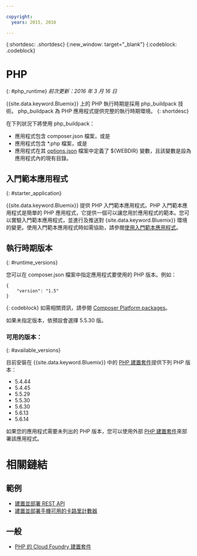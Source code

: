 ```yaml
---

copyright:
  years: 2015, 2016

---
```


{:shortdesc: .shortdesc}
{:new_window: target="_blank"}
{:codeblock: .codeblock}

# PHP
{: #php_runtime}
*前次更新：2016 年 3 月 16 日*

{{site.data.keyword.Bluemix}} 上的 PHP 執行時期是採用 php_buildpack 技術。
php_buildpack 為 PHP 應用程式提供完整的執行時期環境。
{: shortdesc}

在下列狀況下將使用 php_buildpack：
* 應用程式包含 composer.json 檔案，或是
* 應用程式包含 *.php 檔案，或是
* 應用程式在其 [options.json](https://github.com/cloudfoundry/php-buildpack/blob/master/docs/config.md) 檔案中定義了 ${WEBDIR} 變數，且該變數是設為應用程式內的現有目錄。

## 入門範本應用程式
{: #starter_application}

{{site.data.keyword.Bluemix}} 提供 PHP 入門範本應用程式。PHP 入門範本應用程式是簡單的 PHP 應用程式，它提供一個可以讓您用於應用程式的範本。您可以實驗入門範本應用程式，並進行及推送對 {site.data.keyword.Bluemix}} 環境的變更。使用入門範本應用程式時如需協助，請參閱[使用入門範本應用程式](../../cfapps/starter_app_usage.html)。

## 執行時期版本
{: #runtime_versions}

您可以在 composer.json 檔案中指定應用程式要使用的 PHP 版本。例如：

```
{
    "version": "1.5"
}
```
{: codeblock}
如需相關資訊，請參閱 [Composer Platform packages](https://getcomposer.org/doc/02-libraries.md#platform-packages)。

如果未指定版本，依預設會選擇 5.5.30 版。

### 可用的版本：
{: #available_versions}

目前安裝在 {{site.data.keyword.Bluemix}} 中的 [PHP 建置套件](https://github.com/cloudfoundry/php-buildpack/releases/tag/v4.1.5)提供下列 PHP 版本：

* 5.4.44
* 5.4.45
* 5.5.29
* 5.5.30
* 5.6.30
* 5.6.13
* 5.6.14

如果您的應用程式需要未列出的 PHP 版本，您可以使用外部 [PHP 建置套件](https://github.com/cloudfoundry/php-buildpack.git)來部署該應用程式。

# 相關鏈結
## 範例
* [建置並部署 REST API](http://www.ibm.com/developerworks/library/wa-deployrest-app/)
* [建置並部署手機可用的卡路里計數器](http://www.ibm.com/developerworks/library/mo-bluemix-php-nutritionix-angularjs/)
## 一般
* [PHP 的 Cloud Foundry 建置套件](https://github.com/cloudfoundry/php-buildpack.git)
